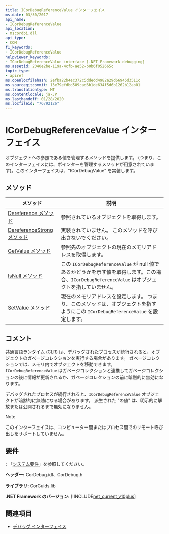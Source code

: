 ```yaml
---
title: ICorDebugReferenceValue インターフェイス
ms.date: 03/30/2017
api_name:
- ICorDebugReferenceValue
api_location:
- mscordbi.dll
api_type:
- COM
f1_keywords:
- ICorDebugReferenceValue
helpviewer_keywords:
- ICorDebugReferenceValue interface [.NET Framework debugging]
ms.assetid: 2040e2be-119a-4cfb-ae52-b0b6f052665c
topic_type:
- apiref
ms.openlocfilehash: 2efba22b4ec372c5ddedd4982a29d66945d3511c
ms.sourcegitcommit: 13e79efdbd589cad6b1de634f5d6b1262b12ab01
ms.translationtype: MT
ms.contentlocale: ja-JP
ms.lasthandoff: 01/28/2020
ms.locfileid: "76792126"
---
```

# <a name="icordebugreferencevalue-interface"></a>ICorDebugReferenceValue インターフェイス
オブジェクトへの参照である値を管理するメソッドを提供します。 (つまり、このインターフェイスには、ポインターを管理するメソッドが用意されています)。このインターフェイスは、"ICorDebugValue" を実装します。  
  
## <a name="methods"></a>メソッド  
  
|メソッド|説明|  
|------------|-----------------|  
|[Dereference メソッド](icordebugreferencevalue-dereference-method.md)|参照されているオブジェクトを取得します。|  
|[DereferenceStrong メソッド](icordebugreferencevalue-dereferencestrong-method.md)|実装されていません。 このメソッドを呼び出さないでください。|  
|[GetValue メソッド](icordebugreferencevalue-getvalue-method.md)|参照先のオブジェクトの現在のメモリアドレスを取得します。|  
|[IsNull メソッド](icordebugreferencevalue-isnull-method.md)|この `ICorDebugReferenceValue` が null 値であるかどうかを示す値を取得します。この場合、`ICorDebugReferenceValue` はオブジェクトを指していません。|  
|[SetValue メソッド](icordebugreferencevalue-setvalue-method.md)|現在のメモリアドレスを設定します。 つまり、このメソッドは、オブジェクトを指すようにこの `ICorDebugReferenceValue` を設定します。|  
  
## <a name="remarks"></a>コメント  
 共通言語ランタイム (CLR) は、デバッグされたプロセスが続行されると、オブジェクトのガベージコレクションを実行する場合があります。 ガベージコレクションでは、メモリ内でオブジェクトを移動できます。 `ICorDebugReferenceValue` はガベージコレクションと連携してガベージコレクションの後に情報が更新されるか、ガベージコレクションの前に暗黙的に無効になります。  
  
 デバッグされたプロセスが続行されると、`ICorDebugReferenceValue` オブジェクトが暗黙的に無効になる場合があります。 派生された "の値" は、明示的に解放または公開されるまで無効になりません。  
  
> [!NOTE]
> このインターフェイスは、コンピューター間またはプロセス間でのリモート呼び出しをサポートしていません。  
  
## <a name="requirements"></a>要件  
 **:** 「[システム要件](../../../../docs/framework/get-started/system-requirements.md)」を参照してください。  
  
 **ヘッダー:** CorDebug.idl、CorDebug.h  
  
 **ライブラリ:** CorGuids.lib  
  
 **.NET Framework のバージョン:** [!INCLUDE[net_current_v10plus](../../../../includes/net-current-v10plus-md.md)]  
  
## <a name="see-also"></a>関連項目

- [デバッグ インターフェイス](debugging-interfaces.md)
